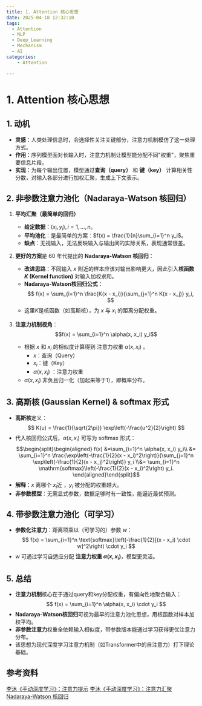 ```yaml
---
title: 1. Attention 核心思想
date: 2025-04-18 12:32:10
tags:
  - Attention
  - NLP
  - Deep_Learning
  - Mechanism
  - AI
categories:
    - Attention

---
```

# 1. Attention 核心思想

## 1. 动机

- **灵感**：人类处理信息时，会选择性关注关键部分，注意力机制模仿了这一处理方式。
- **作用**：序列模型面对长输入时，注意力机制让模型能分配不同"权重"，聚焦重要信息片段。
- **实现**：为每个输出位置，模型通过**查询（query）** 和 **键（key）** 计算相关性分数，对输入各部分进行加权汇聚，生成上下文表示。

## 2. 非参数注意力池化（Nadaraya-Watson 核回归）

1. **平均汇聚（最简单的回归）**
	- **给定数据**：$(x_i, y_i), i=1,\dots,n$。
	- **平均池化**：是最简单的方案：$f(x) = \frac{1}{n}\sum_{i=1}^n y_i$。
	- **缺点**：无视输入，无法反映输入与输出间的实际关系，表现通常很差。

2. **更好的方案**是 60 年代提出的 **Nadaraya-Watson 核回归**：
	- **改进思路**：不同输入 $x$ 附近的样本应该对输出影响更大，因此引入**核函数 $K$ (Kernel function)**  对输入加权求和。
	- **Nadaraya-Watson核回归公式**：
    $$
    f(x) = \sum_{i=1}^n \frac{K(x - x_i)}{\sum_{j=1}^n K(x - x_j)} y_i,
    $$
    - 这里$K$是核函数（如高斯核），为 $x$ 与 $x_i$ 的距离分配权重。

3. **注意力机制视角**：
	$$f(x) = \sum_{i=1}^n \alpha(x, x_i) y_i$$
	- 根据 $x$ 和 $x_i$ 的相似度计算得到 注意力权重 $\alpha(x, x_i)$ 。
		- $x$：查询（Query）
		- $x_i$：键（Key）
		- $\alpha(x, x_i)$ ：注意力权重
	- $\alpha(x, x_i)$ 非负且归一化（加起来等于1），即概率分布。

## 3. 高斯核 (Gaussian Kernel) & softmax 形式

- **高斯核**定义：
  $$
  K(u) = \frac{1}{\sqrt{2\pi}} \exp\left(-\frac{u^2}{2}\right)
  $$
- 代入核回归公式后，$\alpha(x, x_i)$ 可写为 softmax 形式：
	$$\begin{split}\begin{aligned} f(x) &=\sum_{i=1}^n \alpha(x, x_i) y_i\\ &= \sum_{i=1}^n \frac{\exp\left(-\frac{1}{2}(x - x_i)^2\right)}{\sum_{j=1}^n \exp\left(-\frac{1}{2}(x - x_j)^2\right)} y_i \\&= \sum_{i=1}^n \mathrm{softmax}\left(-\frac{1}{2}(x - x_i)^2\right) y_i. \end{aligned}\end{split}$$
 - **解释**：$x$ 离哪个 $x_i$近 ，$y_i$ 被分配的权重越大。
 - **非参数模型**：无需显式参数，数据足够时有一致性，能逼近最优预测。
 
## 4. 带参数注意力池化（可学习）

- **参数化注意力**：距离项乘以（可学习的）参数 $w$：
  $$
  f(x) = \sum_{i=1}^n \text{softmax}\left(-\frac{1}{2}[(x - x_i) \cdot w]^2\right) \cdot y_i
  $$
- $w$ 可通过学习自适应分配 **注意力权重 $\alpha(x, x_i)$**，模型更灵活。


## 5. 总结

- **注意力机制**核心在于通过query和key分配权重，有偏向性地聚合输入：
  $$
  f(x) = \sum_{i=1}^n \alpha(x, x_i) \cdot y_i
  $$
- **Nadaraya-Watson核回归**可视为最早的注意力池化思想，用核函数对样本加权平均。
- **非参数注意力**权重全依赖输入相似度，带参数版本能通过学习获得更优注意力分布。
- 该思想为现代深度学习注意力机制（如Transformer中的自注意力）打下理论基础。


## 参考资料

[李沐《手动深度学习》：注意力提示](https://zh.d2l.ai/chapter_attention-mechanisms/attention-cues.html)
[李沐《手动深度学习》：注意力汇聚 Nadaraya-Watson 核回归](https://zh.d2l.ai/chapter_attention-mechanisms/nadaraya-waston.html)
